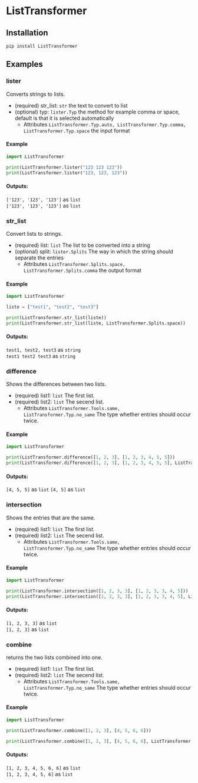 # ListTransformer
## Installation
``pip install ListTransformer``

## Examples
### lister
Converts strings to lists.

- (required) str_list: ```str``` the text to convert to list
- (optional) typ: ``lister.Typ`` the method for example comma or space, default is that it is selected automatically  
  - Attributes ```ListTransformer.Typ.auto, ListTransformer.Typ.comma, ListTransformer.Typ.space``` the input format

#### Example

````py
import ListTransformer

print(ListTransformer.lister("123 123 123"))
print(ListTransformer.lister("123, 123, 123"))
````
#### Outputs:
``['123', '123', '123']`` as ``list``  
``['123', '123', '123']`` as ``list``

### str_list
Convert lists to strings.

- (required) list: ``list`` The list to be converted into a string
- (optional) split: ``lister.Splits`` The way in which the string should separate the entries  
  - Attributes ```ListTransformer.Splits.space, ListTransformer.Splits.comma``` the output format

#### Example

````py
import ListTransformer

liste = ["test1", "test2", "test3"]

print(ListTransformer.str_list(liste))
print(ListTransformer.str_list(liste, ListTransformer.Splits.space))
````
#### Outputs:
``test1, test2, test3`` as ``string``  
``test1 test2 test3`` as ``string``

### difference
Shows the differences between two lists.
- (required) list1: ``list`` The first list.
- (required) list2: ``list`` The secend list.
  - Attributes ```ListTransformer.Tools.same, ListTransformer.Typ.no_same``` The type whether entries should occur twice.

#### Example

````py
import ListTransformer

print(ListTransformer.difference([1, 2, 3], [1, 2, 3, 4, 5, 5]))
print(ListTransformer.difference([1, 2, 3], [1, 2, 3, 4, 5, 5], ListTransformer.Tools.no_same))
````
#### Outputs:
``[4, 5, 5]`` as ``list``
``[4, 5]`` as ``list``

### intersection
Shows the entries that are the same.

- (required) list1: ``list`` The first list.
- (required) list2: ``list`` The secend list.
  - Attributes ```ListTransformer.Tools.same, ListTransformer.Typ.no_same``` The type whether entries should occur twice.

#### Example

````py
import ListTransformer

print(ListTransformer.intersection([1, 2, 3, 3], [1, 2, 3, 3, 4, 5]))
print(ListTransformer.intersection([1, 2, 3, 3], [1, 2, 3, 3, 4, 5], ListTransformer.Tools.no_same))
````
#### Outputs:
``[1, 2, 3, 3]`` as ``list``  
``[1, 2, 3]`` as ``list``

### combine
returns the two lists combined into one.

- (required) list1: ``list`` The first list.
- (required) list2: ``list`` The secend list.
  - Attributes ```ListTransformer.Tools.same, ListTransformer.Typ.no_same``` The type whether entries should occur twice.

#### Example

````py
import ListTransformer

print(ListTransformer.combine([1, 2, 3], [4, 5, 6, 6]))

print(ListTransformer.combine([1, 2, 3], [4, 5, 6, 6], ListTransformer.Tools.no_same))
````
#### Outputs:
``[1, 2, 3, 4, 5, 6, 6]`` as ``list``  
``[1, 2, 3, 4, 5, 6]`` as ``list``